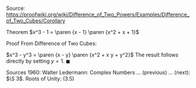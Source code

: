 # 

Source: https://proofwiki.org/wiki/Difference_of_Two_Powers/Examples/Difference_of_Two_Cubes/Corollary

Theorem
$x^3 - 1 = \paren {x - 1} \paren {x^2 + x + 1}$


Proof
From Difference of Two Cubes:

$x^3 - y^3 = \paren {x - y} \paren {x^2 + x y + y^2}$
The result follows directly by setting $y = 1$.
$\blacksquare$


Sources
1960: Walter Ledermann: Complex Numbers ... (previous) ... (next): $\S 3$. Roots of Unity: $(3.5)$




